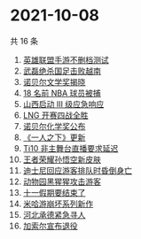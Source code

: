 # 2021-10-08

共 16 条

<!-- BEGIN ZHIHUSEARCH -->
<!-- 最后更新时间 Fri Oct 08 2021 12:14:07 GMT+0800 (China Standard Time) -->
1. [英雄联盟手游不删档测试](https://www.zhihu.com/search?q=英雄联盟手游)
1. [武磊绝杀国足击败越南](https://www.zhihu.com/search?q=中国男足)
1. [诺贝尔文学奖揭晓](https://www.zhihu.com/search?q=诺贝尔文学奖)
1. [18 名前 NBA 球员被捕](https://www.zhihu.com/search?q=NBA球员被捕)
1. [山西启动 Ⅲ 级应急响应](https://www.zhihu.com/search?q=山西)
1. [LNG 开赛四战全胜](https://www.zhihu.com/search?q=LNG)
1. [诺贝尔化学奖公布](https://www.zhihu.com/search?q=诺贝尔化学奖)
1. [《一人之下》更新](https://www.zhihu.com/search?q=一人之下)
1. [Ti10 非主舞台直播要求延迟](https://www.zhihu.com/search?q=ti10直播)
1. [王者荣耀孙悟空新皮肤](https://www.zhihu.com/search?q=孙悟空皮肤)
1. [迪士尼回应游客排队时昏倒身亡](https://www.zhihu.com/search?q=迪士尼)
1. [动物园黑猩猩攻击游客](https://www.zhihu.com/search?q=黑猩猩)
1. [十一假期要结束了](https://www.zhihu.com/search?q=十一假期)
1. [米哈游崩坏系列新作](https://www.zhihu.com/search?q=崩坏：星穹铁道)
1. [河北承德紧急寻人](https://www.zhihu.com/search?q=承德密切接触者)
1. [加索尔宣布退役](https://www.zhihu.com/search?q=加索尔)
<!-- END ZHIHUSEARCH -->
